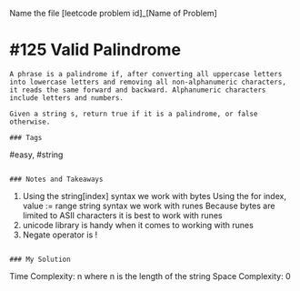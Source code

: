 Name the file [leetcode problem id]_[Name of Problem]

# #125 Valid Palindrome
```
A phrase is a palindrome if, after converting all uppercase letters into lowercase letters and removing all non-alphanumeric characters, it reads the same forward and backward. Alphanumeric characters include letters and numbers.

Given a string s, return true if it is a palindrome, or false otherwise.

### Tags
```
#easy, #string
```

### Notes and Takeaways
```
1. Using the string[index] syntax we work with bytes
Using the for index, value := range string syntax we work with runes
Because bytes are limited to ASII characters it is best to work with runes
2. unicode library is handy when it comes to working with runes
3. Negate operator is !
```

### My Solution
```
Time Complexity: n where n is the length of the string
Space Complexity: 0
``` 
